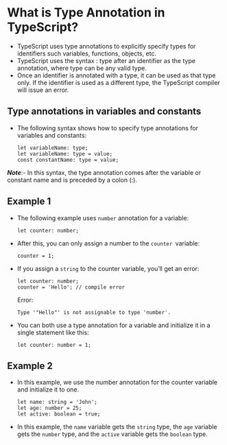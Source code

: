# What is Type Annotation in TypeScript?
- TypeScript uses type annotations to explicitly specify types for identifiers such variables, functions, objects, etc.
- TypeScript uses the syntax : type after an identifier as the type annotation, where type can be any valid type.
- Once an identifier is annotated with a type, it can be used as that type only. If the identifier is used as a different type, the TypeScript compiler will issue an error.

## Type annotations in variables and constants
- The following syntax shows how to specify type annotations for variables and constants:
  ```
  let variableName: type;
  let variableName: type = value;
  const constantName: type = value;
  ```
***Note***:- In this syntax, the type annotation comes after the variable or constant name and is preceded by a colon (:).

## Example 1
- The following example uses `number` annotation for a variable:
  ```
  let counter: number;
  ```
- After this, you can only assign a number to the `counter `variable:
  ```
  counter = 1;
  ```
- If you assign a `string` to the counter variable, you’ll get an error:
  ```
  let counter: number;
  counter = 'Hello'; // compile error 
  ```
  Error:
  ```
  Type '"Hello"' is not assignable to type 'number'.
  ```
- You can both use a type annotation for a variable and initialize it in a single statement like this:
  ```
  let counter: number = 1;
  ```
## Example 2
- In this example, we use the number annotation for the counter variable and initialize it to one.
  ```
  let name: string = 'John';
  let age: number = 25;
  let active: boolean = true;
  ```
- In this example, the `name` variable gets the `string` type, the `age` variable gets the `number` type, and the `active` variable gets the `boolean` type.

